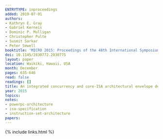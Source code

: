 ```yaml
---
ENTRYTYPE: inproceedings
added: 2019-07-01
authors:
- Kathryn E. Gray
- Gabriel Kerneis
- Dominic P. Mulligan
- Christopher Pulte
- Susmit Sarkar
- Peter Sewell
booktitle: 'MICRO 2015: Proceedings of the 48th International Symposium on Microarchitecture (MICRO 2015)'
doi: 10.1145/2830772.2830775
layout: paper
location: Waikiki, Hawaii, USA
month: December
pages: 635-646
read: false
readings: []
title: An integrated concurrency and core-ISA architectural envelope definition, and test oracle, for IBM POWER multiprocessors
year: 2015
topics:
notes:
- powerpc-architecture
- isa-specification
- instruction-set-architecture
papers:
---
```


{% include links.html %}
